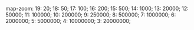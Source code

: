 map-zoom:
19: 20;
18: 50;
17: 100;
16: 200;
15: 500;
14: 1000;
13: 20000;
12: 50000;
11: 100000;
10: 200000;
9: 250000;
8: 500000;
7: 1000000;
6: 2000000;
5: 5000000;
4: 10000000;
3: 20000000;